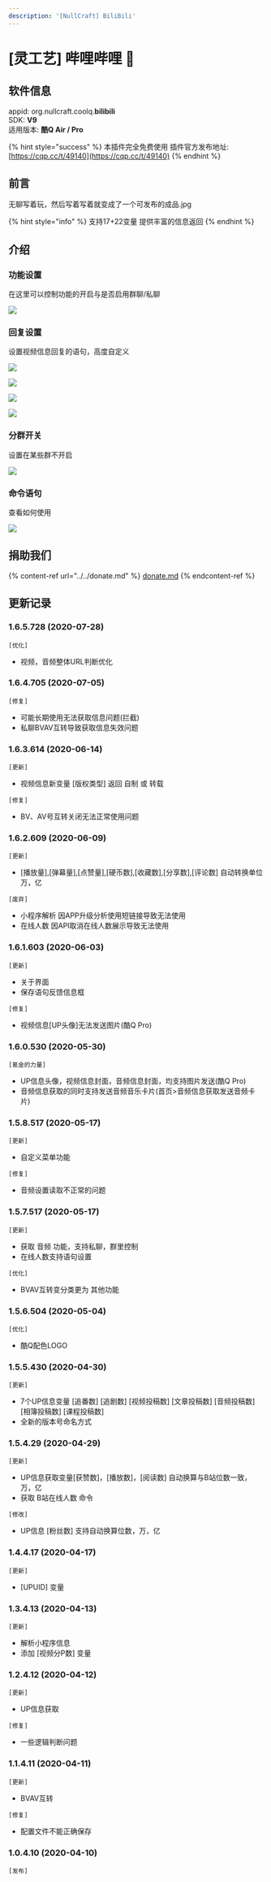 ```yaml
---
description: '[NullCraft] BiliBili'
---
```


# \[灵工艺] 哔哩哔哩 🔧

## 软件信息

appid: org.nullcraft.coolq.**bilibili**\
SDK: **V9**\
适用版本: **酷Q Air / Pro**

{% hint style="success" %}
本插件完全免费使用  插件官方发布地址:[https://cqp.cc/t/49140](https://cqp.cc/t/49140)
{% endhint %}

## 前言

无聊写着玩，然后写着写着就变成了一个可发布的成品.jpg

{% hint style="info" %}
支持17+22变量 提供丰富的信息返回
{% endhint %}

## 介绍

### 功能设置

在这里可以控制功能的开启与是否启用群聊/私聊

![](../../.gitbook/assets/bilibili\_1.png)

### 回复设置

设置视频信息回复的语句，高度自定义

![](../../.gitbook/assets/bilibili\_2.png)

![](../../.gitbook/assets/bilibili\_2\_1.png)

![](../../.gitbook/assets/bilibili\_2\_2.png)

![](../../.gitbook/assets/bilibili\_2\_3.png)

### 分群开关

设置在某些群不开启

![](../../.gitbook/assets/bilibili\_3.png)

### 命令语句

查看如何使用

![](../../.gitbook/assets/bilibili\_4.png)

## 捐助我们

{% content-ref url="../../donate.md" %}
[donate.md](../../donate.md)
{% endcontent-ref %}

## 更新记录

### 1.6.5.728 (2020-07-28)

`[优化]`

* 视频，音频整体URL判断优化

### 1.6.4.705 (2020-07-05)

`[修复]`

* 可能长期使用无法获取信息问题(拦截)
* 私聊BVAV互转导致获取信息失效问题

### 1.6.3.614 (2020-06-14)

`[更新]`

* 视频信息新变量 \[版权类型] 返回 自制 或 转载

`[修复]`

* BV、AV号互转关闭无法正常使用问题

### 1.6.2.609 (2020-06-09)

`[更新]`

* \[播放量],\[弹幕量],\[点赞量],\[硬币数],\[收藏数],\[分享数],\[评论数] 自动转换单位万，亿

`[废弃]`

* 小程序解析 因APP升级分析使用短链接导致无法使用
* 在线人数 因API取消在线人数展示导致无法使用

### 1.6.1.603 (2020-06-03)

`[更新]`

* 关于界面
* 保存语句反馈信息框

`[修复]`

* 视频信息\[UP头像]无法发送图片(酷Q Pro)

### 1.6.0.530 (2020-05-30)

`[氪金的力量]`

* UP信息头像，视频信息封面，音频信息封面，均支持图片发送(酷Q Pro)
* 音频信息获取的同时支持发送音频音乐卡片(首页>音频信息获取发送音频卡片)

### 1.5.8.517 (2020-05-17)

`[更新]`

* 自定义菜单功能

`[修复]`

* 音频设置读取不正常的问题

### 1.5.7.517 (2020-05-17)

`[更新]`

* 获取 音频 功能，支持私聊，群里控制
* 在线人数支持语句设置

`[优化]`

* BVAV互转变分类更为 其他功能

### 1.5.6.504 (2020-05-04)

`[优化]`

* 酷Q配色LOGO

### **1.5.5.430 (2020-04-30)**

`[更新]`

* 7个UP信息变量 \[追番数] \[追剧数] \[视频投稿数] \[文章投稿数] \[音频投稿数] \[相簿投稿数] \[课程投稿数]
* 全新的版本号命名方式

### **1.5.4.29 (2020-04-29)**

`[更新]`

* UP信息获取变量\[获赞数]，\[播放数]，\[阅读数] 自动换算与B站位数一致，万，亿
* 获取 B站在线人数 命令

`[修改]`

* UP信息 \[粉丝数] 支持自动换算位数，万，亿

### **1.4.4.17 (2020-04-17)**

`[更新]`

* \[UPUID] 变量

### 1.3.4.13 (2020-04-13)

`[更新]`

* 解析小程序信息
* 添加 \[视频分P数] 变量

### 1.2.4.12 (2020-04-12)

`[更新]`

* UP信息获取

`[修复]`

* 一些逻辑判断问题

### 1.1.4.11 (2020-04-11)

`[更新]`

* BVAV互转

`[修复]`

* 配置文件不能正确保存

### 1.0.4.10 (2020-04-10)

`[发布]`

